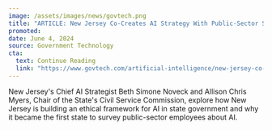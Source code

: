 ```yaml
---
image: /assets/images/news/govtech.png
title: "ARTICLE: New Jersey Co-Creates AI Strategy With Public-Sector Staff"
promoted: 
date: June 4, 2024 
source: Government Technology
cta:
  text: Continue Reading
  link: "https://www.govtech.com/artificial-intelligence/new-jersey-co-creates-ai-strategy-with-public-sector-staff"
---
```


New Jersey's Chief AI Strategist Beth Simone Noveck and Allison Chris Myers, Chair of the State's Civil Service Commission, explore how New Jersey is building an ethical framework for AI in state government and why it became the first state to survey public-sector employees about AI. 
